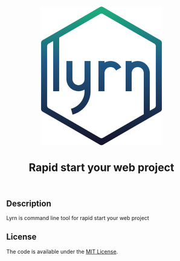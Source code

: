 <p align="center">
  <img src="/lyrn.svg" width="320" alt="lyrn">
</p>
<h1 align="center">Rapid start your web project</h1>
<br>

## Description
Lyrn is command line tool for rapid start your web project

## License
The code is available under the [MIT License](LICENSE.md).